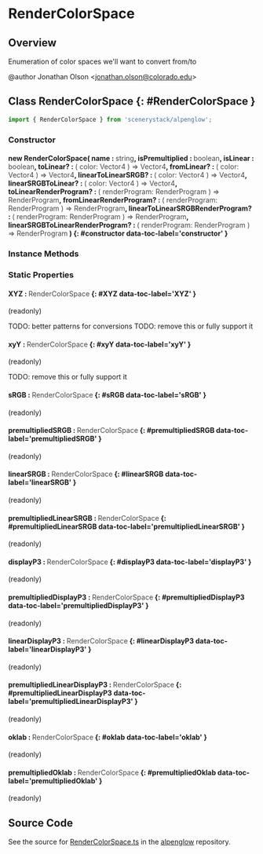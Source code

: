 # RenderColorSpace

## Overview

Enumeration of color spaces we'll want to convert from/to

@author Jonathan Olson &lt;jonathan.olson@colorado.edu&gt;

## Class RenderColorSpace {: #RenderColorSpace }


```js
import { RenderColorSpace } from 'scenerystack/alpenglow';
```
### Constructor

#### new RenderColorSpace( name : <span style="font-weight: 400; opacity: 80%;">string</span>, isPremultiplied : <span style="font-weight: 400; opacity: 80%;">boolean</span>, isLinear : <span style="font-weight: 400; opacity: 80%;">boolean</span>, toLinear? : <span style="font-weight: 400; opacity: 80%;">( color: Vector4 ) =&gt; Vector4</span>, fromLinear? : <span style="font-weight: 400; opacity: 80%;">( color: Vector4 ) =&gt; Vector4</span>, linearToLinearSRGB? : <span style="font-weight: 400; opacity: 80%;">( color: Vector4 ) =&gt; Vector4</span>, linearSRGBToLinear? : <span style="font-weight: 400; opacity: 80%;">( color: Vector4 ) =&gt; Vector4</span>, toLinearRenderProgram? : <span style="font-weight: 400; opacity: 80%;">( renderProgram: RenderProgram ) =&gt; RenderProgram</span>, fromLinearRenderProgram? : <span style="font-weight: 400; opacity: 80%;">( renderProgram: RenderProgram ) =&gt; RenderProgram</span>, linearToLinearSRGBRenderProgram? : <span style="font-weight: 400; opacity: 80%;">( renderProgram: RenderProgram ) =&gt; RenderProgram</span>, linearSRGBToLinearRenderProgram? : <span style="font-weight: 400; opacity: 80%;">( renderProgram: RenderProgram ) =&gt; RenderProgram</span> ) {: #constructor data-toc-label='constructor' }

### Instance Methods



### Static Properties

#### XYZ : <span style="font-weight: 400; opacity: 80%;">RenderColorSpace</span> {: #XYZ data-toc-label='XYZ' }

(readonly)

TODO: better patterns for conversions
TODO: remove this or fully support it

#### xyY : <span style="font-weight: 400; opacity: 80%;">RenderColorSpace</span> {: #xyY data-toc-label='xyY' }

(readonly)

TODO: remove this or fully support it

#### sRGB : <span style="font-weight: 400; opacity: 80%;">RenderColorSpace</span> {: #sRGB data-toc-label='sRGB' }

(readonly)

#### premultipliedSRGB : <span style="font-weight: 400; opacity: 80%;">RenderColorSpace</span> {: #premultipliedSRGB data-toc-label='premultipliedSRGB' }

(readonly)

#### linearSRGB : <span style="font-weight: 400; opacity: 80%;">RenderColorSpace</span> {: #linearSRGB data-toc-label='linearSRGB' }

(readonly)

#### premultipliedLinearSRGB : <span style="font-weight: 400; opacity: 80%;">RenderColorSpace</span> {: #premultipliedLinearSRGB data-toc-label='premultipliedLinearSRGB' }

(readonly)

#### displayP3 : <span style="font-weight: 400; opacity: 80%;">RenderColorSpace</span> {: #displayP3 data-toc-label='displayP3' }

(readonly)

#### premultipliedDisplayP3 : <span style="font-weight: 400; opacity: 80%;">RenderColorSpace</span> {: #premultipliedDisplayP3 data-toc-label='premultipliedDisplayP3' }

(readonly)

#### linearDisplayP3 : <span style="font-weight: 400; opacity: 80%;">RenderColorSpace</span> {: #linearDisplayP3 data-toc-label='linearDisplayP3' }

(readonly)

#### premultipliedLinearDisplayP3 : <span style="font-weight: 400; opacity: 80%;">RenderColorSpace</span> {: #premultipliedLinearDisplayP3 data-toc-label='premultipliedLinearDisplayP3' }

(readonly)

#### oklab : <span style="font-weight: 400; opacity: 80%;">RenderColorSpace</span> {: #oklab data-toc-label='oklab' }

(readonly)

#### premultipliedOklab : <span style="font-weight: 400; opacity: 80%;">RenderColorSpace</span> {: #premultipliedOklab data-toc-label='premultipliedOklab' }

(readonly)



## Source Code

See the source for [RenderColorSpace.ts](https://github.com/phetsims/alpenglow/blob/main/js/render-program/RenderColorSpace.ts) in the [alpenglow](https://github.com/phetsims/alpenglow) repository.
